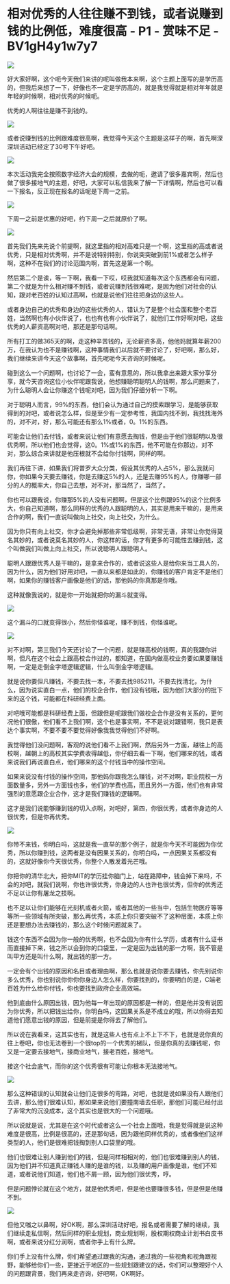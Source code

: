 # 相对优秀的人往往赚不到钱，或者说赚到钱的比例低，难度很高 - P1 - 赏味不足 - BV1gH4y1w7y7

![](img/b896011826ba8fbe6e9811fbb81d41cb_0.png)

好大家好啊，这个呃今天我们来讲的呢叫做我本来啊，这个主题上面写的是学历高的，但我后来想了一下，好像也不一定是学历高的，就是我觉得就是相对年年就是年轻的时候啊，相对优秀的时候呃。

优秀的人啊往往是赚不到钱的。

![](img/b896011826ba8fbe6e9811fbb81d41cb_2.png)

或者说赚到钱的比例跟难度很高啊，我觉得今天这个主题是这样子的啊，首先啊深深圳活动已经定了30号下午好吧。



![](img/b896011826ba8fbe6e9811fbb81d41cb_4.png)

本次活动我完全按照数字经济大会的规模，去做的呃，邀请了很多嘉宾啊，然后也做了很多接地气的主题，好吧，大家可以私信我来了解一下详情啊，然后也可以看一下报名，反正现在报名的话呢是下周一之前。



![](img/b896011826ba8fbe6e9811fbb81d41cb_6.png)

下周一之前是优惠的好吧，约下周一之后就原价了啊。

![](img/b896011826ba8fbe6e9811fbb81d41cb_8.png)

首先我们先来先说个前提啊，就这里指的相对高难只是一个啊，这里指的高或者说优秀，只是相对优秀啊，并不是说特别特别，你说突突破到前1%或者怎么样子啊，这种不在我们的讨论范围内啊，首先这是第一个啊。

然后第二个是诶，等一下啊，我看一下哎，哎我就知道每次这个东西都会有问题，第二个就是为什么相对赚不到钱，或者说赚到钱很难呢，是因为他们对社会的认知，跟对老百姓的认知过高啊，也就是说他们往往把身边的这些人。

或者身边自己的优秀和身边的这些优秀的人，错认为了是整个社会面和整个老百姓，当然啊也有小伙伴说了，也也有也有小伙伴说了，就他们工作好啊对吧，这些优秀的人薪资高啊对吧，那还是那句话啊。

所有打工的做365天的啊，走这种辛苦钱的，无论薪资多高，他他妈就算年薪200万，在我认为也不是赚钱啊，这种事情我们以后就不要讨论了，好吧啊，那么好，我们继续来讲今天这个故事啊，首先呢呃今天咨询的时候呢。

碰到这么一个问题啊，也讨论了一会，蛮有意思的，所以我拿出来跟大家分享分享，就今天咨询这位小伙伴呢跟我说，他想赚聪明聪明人的钱啊，那么问题来了，为什么聪明人会让你赚这个钱呢对吧，因为我们仔细分析一下啊。

对于聪明人而言，99%的东西，他们会认为通过自己的摸索跟学习，是能够获取得到的对吧，或者说怎么样，但是至少有一定参考性，我国内找不到，我找找海外的，对不对，好，那么可能还有那么1%或者，0。1%的东西。

可能会让他们去付钱，或者来说让他们有意愿去掏钱，但是由于他们很聪明以及很优秀啊，所以他们也会觉得，这0。1%或1%的东西，他不可能在你那边，对不对，那么综合来讲就是他压根就不会给你付钱啊，同样的啊。

我们再往下讲，如果我们将普罗大众分类，假设其优秀的人占5%，那么我就问你，你如果今天要去赚钱，你是去赚这5%的人，还是去赚95%的人，你赚哪一部分的人的概率大，你自己去想，对不对，那当然了，当然了。

你也可以跟我说，你赚那5%的人没有问题啊，但是这个比例跟95%的这个比例多大，你自己知道啊，那么同样的优秀的人跟聪明的人，其实是用来干嘛的，是用来合作的啊，我们一直说叫做向上社交，向上社交，为什么。

因为你只有向上社交，你才会避免掉那些非常低级啊，非常无语，非常让你觉得莫名其妙的，或者说莫名其妙的人，你这样的话，你才有更多的可能性去赚到钱，这个叫做我们叫做上向上社交，所以说聪明人跟聪明人。

聪明人跟跟优秀人是干嘛的，是拿来合作的，或者说这些人是给你来当工具人的，因为什么，因为他们好用对吧，一直以来都是如此的，你赚钱的客户肯定不是他们啊，如果你的赚钱客户画像是他们的话，那他妈的你真那是你哦。

这种就像我说的，就是你一开始就把你的漏斗就变得。

![](img/b896011826ba8fbe6e9811fbb81d41cb_10.png)

这个漏斗的口就变得很小，然后你怪谁呢，赚不到钱，你怪谁呢。

![](img/b896011826ba8fbe6e9811fbb81d41cb_12.png)

对不对啊，第三我们今天还讨论了一个问题，就是赚高校的钱啊，真的我跟你讲啊，但凡在这个社会上跟高校合作过的，都知道，在国内做高校业务要如果要赚钱啊，一定是走倒金字塔逻辑逻辑，什么叫倒金字塔逻辑。

就是说你要但凡赚钱，不要去找一本，不要去找985211，不要去找清北，为什么，因为说实直白一点，他们的校企合作，他们没有钱哦，因为他们大部分的批下来的这个钱，可能都在科研经费上面。

对吧哦可能都是科研经费上面，但跟但是呢跟我们做校企合作是没有关系的，更何况他们很傲，他们看不上我们啊，这个也是事实啊，不不是说对跟错啊，我只是表达个事实啊，不要不要不要觉得好像我我觉得他们不好啊。

我觉得他们没问题啊，客观的说他们看不上我们啊，然后另外一方面，越往上的高校啊，越朝上的高校其实学费收得越低，你仔细去看一下啊，他们哪来的钱，或者来说我们再说直白点，他们哪来的这个付钱当中的操作空间。

如果来说没有付钱的操作空间，那他妈你跟我怎么赚钱，对不对啊，职业院校一方面数量多，另外一方面钱也多，他们的学费也高，而且另外一方面，他们也有非常强烈的意愿跟企业合作，这才是我们赚钱的逻辑啊。

这才是我们说能够赚到钱的切入点啊，对吧好，第四，你很优秀，或者你身边的人很优秀，但是你再优秀。

![](img/b896011826ba8fbe6e9811fbb81d41cb_14.png)

你带不来钱，你明白吗，这就是我一直举的那个例子，就是你今天不可能因为你优秀，所以你赚到钱，这两者是没有因果关系的，你明白吗，一点因果关系都没有的，这就好像你今天很优秀，你整个人散发着光芒哦。

你把你的清华北大，把你MIT的学历挂你脑门上，站在路障中，钱会掉下来吗，不会的对吧，就我们说啊，你也许很优秀，你身边的人也许也很优秀，但你的优秀还不足以让你有屠龙之技啊。

也不足以让你们能够在光刻机或者火箭，或者其他的一些当中，包括生物医疗等等等所一些领域有所突破，那么再优秀，本质上你只要突破不了这种层面，本质上你还是要想办法去赚钱的，那么这个时候问题就来了。

钱这个东西不会因为你一般的优秀啊，也不会因为你有什么学历，或者有什么证书而直接掉下来，钱之所以会到你的口袋里，一定是因为出钱的那一方啊，我不管是叫甲方还是叫什么啊，就出钱的那一方。

一定会有个出钱的原因和名目或者理由啊，那么也就是说你要去赚钱，你先别说你多么优秀，你也别说你你你你身边人怎么样，你要找到的，你要明白的是，C端老百姓为什么给你付钱，你也要找到政府企业高效端。

他到底由什么原因出钱，因为他每一年出现的原因都是一样的，但是他并没有说因为你优秀，所以把钱出给你，你明白吗，这因果关系是不成立的哦，所以你得去知道他们愿意出钱的原因，但是前提是你得去了解他们。

所以说在我看来，这其实也有，就是这些人也有点上不上下不下，也就是说你真的往上卷吧，你也无法卷到一个很top的一个优秀的梯队，但是你真的去赚钱呢，你又是一定要去接地气，接商业地气，接老百姓，接地气。

接这个社会底气，而你的这个优秀很有可能让你根本无法接地气。

![](img/b896011826ba8fbe6e9811fbb81d41cb_16.png)

那么这种错误的认知就会让他们走很多的弯路，对吧，也就是说如果没有人跟他们去讲，那么他们很难认知，那如果来说他们要撞南墙去任职，那他们可能已经付出了非常大的沉没成本，这个其实也是很大的一个问题哦。

所以说就是说，尤其是在这个时代或者这么一个社会上面哦，我是觉得就是说这种难度是很高，比例是很高的，还是那句话，因为跟他同样优秀的，或者像他们这样类型的人，他们是很难把钱掏到别人口袋里的哦。

他们也很难让别人赚到他们的钱，但是同样相相对的，他们也很难赚到别人的钱，因为他们并不知道真正赚钱人赚的是谁的钱，以及赚的用户画像是谁，他们不知道，或者说他们知道，他们也不屑一顾，因为他们很优秀，哼。

但是问题悖论就在这个地方，就是他优秀吧，但是他也要赚很多钱，但是但是他赚不到。

![](img/b896011826ba8fbe6e9811fbb81d41cb_18.png)

但他又嗤之以鼻啊，好OK啊，那么深圳活动好吧，报名或者需要了解的继续，我们继续走私信啊，然后同样的职业规划，商业规划啊，股权期权商业计划书白皮书啊，或者来说分红分润啊，或者你手上有什么牌。

你们手上没有什么牌，你们希望通过跟我的沟通，通过我的一些视角和视角跟视野，能够给你们一些，更接近于地区的一些规划跟建议的话，你们可以整理好个人的问题跟背景，我们再来走咨询，好吧啊，OK啊好。

